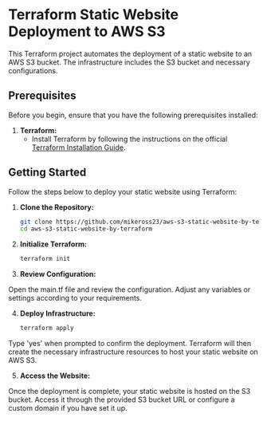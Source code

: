 # Terraform Static Website Deployment to AWS S3

This Terraform project automates the deployment of a static website to an AWS S3 bucket. The infrastructure includes the S3 bucket and necessary configurations.

## Prerequisites

Before you begin, ensure that you have the following prerequisites installed:

1. **Terraform:**
   - Install Terraform by following the instructions on the official [Terraform Installation Guide](https://learn.hashicorp.com/tutorials/terraform/install-cli).

## Getting Started

Follow the steps below to deploy your static website using Terraform:

1. **Clone the Repository:**

   ```bash
   git clone https://github.com/mikeross23/aws-s3-static-website-by-terraform
   cd aws-s3-static-website-by-terraform
   ```

2. **Initialize Terraform:**

   ```bash
   terraform init
   ```

3. **Review Configuration:**

Open the main.tf file and review the configuration. Adjust any variables or settings according to your requirements.

4. **Deploy Infrastructure:**

   ```bash
   terraform apply
   ```

Type 'yes' when prompted to confirm the deployment. Terraform will then create the necessary infrastructure resources to host your static website on AWS S3.

5. **Access the Website:**

Once the deployment is complete, your static website is hosted on the S3 bucket. Access it through the provided S3 bucket URL or configure a custom domain if you have set it up.
